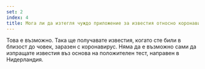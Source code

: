 ```yaml
---
set: 2
index: 4
title: Мога ли да изтегля чуждо приложение за известия относно коронавируса, когато се намирам в чужбина, където това приложение все още работи?
---
```

Това е възможно. Така ще получавате известия, когато сте били в близост до човек, заразен с коронавирус. Няма да е възможно сами да изпращате известия въз основа на положителен тест, направен в Нидерландия.
